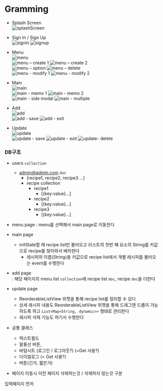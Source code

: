# Gramming

- Splash Screen  
![splashScreen](https://user-images.githubusercontent.com/81023768/208288586-4ad0593c-51e5-4792-84a0-776ae3b231cb.png)  

- Sign In / Sign Up  
![signin](https://user-images.githubusercontent.com/81023768/208288596-269e2d7d-0fe4-4e7b-9297-46e6eb86ef21.png)
![signup](https://user-images.githubusercontent.com/81023768/208288597-5bd568ad-d1ca-4710-8fcb-ff6ed880d895.png)  

- Menu  
![menu](https://user-images.githubusercontent.com/81023768/208288602-f8d80177-73e1-4103-9dad-8ba06bc4f08d.png)  
![menu – create 1](https://user-images.githubusercontent.com/81023768/208288608-b7b844a1-0879-47c3-bdf7-d7a115c3d83d.png)
![menu – create 2](https://user-images.githubusercontent.com/81023768/208288609-0c69b2c9-a1fe-46da-8129-e6e90b87bebf.png)  
![menu – option](https://user-images.githubusercontent.com/81023768/208288620-ae6b2971-77a0-43ce-a8c5-e52aced94b20.png)
![menu – delete](https://user-images.githubusercontent.com/81023768/208288621-d9507b5d-4f79-42d2-8a59-9168496b0954.png)  
![menu - modify 1](https://user-images.githubusercontent.com/81023768/208288624-e4c1b8c8-699f-4395-9384-ce628d19ace5.png)
![menu - modify 2](https://user-images.githubusercontent.com/81023768/208288625-c2de0167-f1ba-469a-b18b-407d57f52296.png)  

- Main  
![main](https://user-images.githubusercontent.com/81023768/208288631-d15d69ca-2458-433d-994f-b614b6469c43.png)  
![main - memo 1](https://user-images.githubusercontent.com/81023768/208288637-21a9c3eb-b9e0-4559-82ff-2b3f81f9905e.png)
![main - memo 2](https://user-images.githubusercontent.com/81023768/208288638-1849c3c8-5022-4c3b-84c7-7a29d67e2ec6.png)  
![main - side modal](https://user-images.githubusercontent.com/81023768/208288783-804cc705-bcd3-429d-bcac-2c48e87b8273.png)
![main - multiple](https://user-images.githubusercontent.com/81023768/208288645-3e89dafb-ff04-43a8-be98-6d4e50c3feac.png)  

- Add  
![add](https://user-images.githubusercontent.com/81023768/208288657-0574444b-c6db-4073-a514-a2711c52edbb.png)  
![add - save](https://user-images.githubusercontent.com/81023768/208288664-77d5fce1-9e8b-4fa6-8f81-efce99283bcf.png)
![add - exit](https://user-images.githubusercontent.com/81023768/208288666-66ba44c1-b7d9-488a-a31c-1b6df874f7a4.png)

- Update  
![update](https://user-images.githubusercontent.com/81023768/208288673-3226095c-6575-4606-a07a-b95e241b476a.png)  
![update - save](https://user-images.githubusercontent.com/81023768/208288697-e4c3e3cb-3f4d-4dbc-9243-165465e18b5c.png)
![update - exit](https://user-images.githubusercontent.com/81023768/208288699-9e5ab955-5b47-4fcc-bd8b-53bea5e4c786.png)
![update- delete](https://user-images.githubusercontent.com/81023768/208288700-f243e56b-eb26-4e1c-9658-6d28d3923f4e.png)




  

### DB구조

- users `collection`
	- admin@admin.com `doc`
		- [recipe1, recipe2, recipe3 ...]
		- recipe collection
			- recipe1
				- [{key:value}...]
			- recipe2
				- [{key:value}...]
			- recipe3
				- [{key:value}...]
- menu page
: menu를 선택해서 main page로 이동한다

- main page
  - initState할 때 recipe list만 불러오고 리스트의 첫번 째 요소의 String를 키값으로 recipe를 찾아와서 배치한다
	- 레시피의 이름(String)을 키값으로 recipe list에서 개별 레시피를 불러오는 event를 수행한다

- add page  
: 해당 페이지의 menu list `collection`에 recipe list `doc`, recipe `doc`을 더한다

- update page  
	- ReorderableListView 위젯을 통해 recipe list를 정리할 수 있다
	- 상세 레시피 내용도 ReorderableListView 위젯을 통해 드래그앤 드롭이 가능하도록 하고 `List<Map<String, dynamic>>` 형태로  관리한다
	- 레시피 삭제 기능도 여기서 수행한다


- 공통 클래스 
	- 텍스트필드
	- 말풍선 버튼, 
	- 바텀시트 (로그인 / 로그아웃?) (=Get 사용?)
	- 다이얼로그 (= Get 사용?) 
	- 버튼(긴거, 짧은거)
- 페이지 이동시 이전 페이지 삭제하는것 / 삭제하지 않는것 구분
 
입력페이지 먼저 
